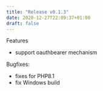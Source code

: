 ```yaml
---
title: "Release v0.1.3"
date: 2020-12-27T22:09:37+01:00
draft: false
---
```

Features
- support oauthbearer mechanism

Bugfixes:
- fixes for PHP8.1
- fix Windows build

